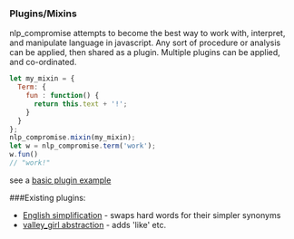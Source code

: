 ### Plugins/Mixins
nlp_compromise attempts to become the best way to work with, interpret, and manipulate language in javascript. Any sort of procedure or analysis can be applied, then shared as a plugin. Multiple plugins can be applied, and co-ordinated.

```javascript
let my_mixin = {
  Term: {
    fun : function() {
      return this.text + '!';
    }
  }
};
nlp_compromise.mixin(my_mixin);
let w = nlp_compromise.term('work');
w.fun()
// "work!"
```
see a [basic plugin example](../plugins/demo)


###Existing plugins:
* [English simplification](../plugins/simple_english) - swaps hard words for their simpler synonyms
* [valley_girl abstraction](../plugins/valley_girl) - adds 'like' etc.
